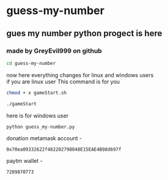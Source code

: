 # guess-my-number
## gues my number python progect is here
### made by GreyEvil999 on github  
```bash
cd guess-my-number
```

now here everything changes for linux and windows users  
if you are linux user This command is for you
```bash
chmod + x gameStart.sh
```
```bash
./gameStart
```

here is for windows user
```python
python guess_my-number.py
```


donation metamask account - 
```
0x70ea09332622f482202798048E15EAE4B98d697f
```
paytm wallet -
```
7209870773
```
